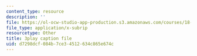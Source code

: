```yaml
---
content_type: resource
description: ''
file: https://ol-ocw-studio-app-production.s3.amazonaws.com/courses/18-01-single-variable-calculus-fall-2006/d7298dcf084b7ce34512634c865e674c_5q_3FDOkVRQ.srt
file_type: application/x-subrip
resourcetype: Other
title: 3play caption file
uid: d7298dcf-084b-7ce3-4512-634c865e674c
---
```

